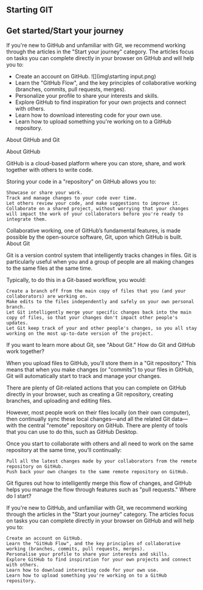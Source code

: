 
## Starting GIT

## Get started/Start your journey

If you're new to GitHub and unfamiliar with Git, we recommend working through the articles in the "Start your journey" category. The articles focus on tasks you can complete directly in your browser on GitHub and will help you to:

- Create an account on GitHub.
![](img\starting input.png)
- Learn the "GitHub Flow", and the key principles of collaborative working (branches, commits, pull requests, merges).
- Personalize your profile to share your interests and skills.
- Explore GitHub to find inspiration for your own projects and connect with others.
- Learn how to download interesting code for your own use.
- Learn how to upload something you're working on to a GitHub repository.

About GitHub and Git



About GitHub

GitHub is a cloud-based platform where you can store, share, and work together with others to write code.

Storing your code in a "repository" on GitHub allows you to:

    Showcase or share your work.
    Track and manage changes to your code over time.
    Let others review your code, and make suggestions to improve it.
    Collaborate on a shared project, without worrying that your changes will impact the work of your collaborators before you're ready to integrate them.

Collaborative working, one of GitHub’s fundamental features, is made possible by the open-source software, Git, upon which GitHub is built.
About Git

Git is a version control system that intelligently tracks changes in files. Git is particularly useful when you and a group of people are all making changes to the same files at the same time.

Typically, to do this in a Git-based workflow, you would:

    Create a branch off from the main copy of files that you (and your collaborators) are working on.
    Make edits to the files independently and safely on your own personal branch.
    Let Git intelligently merge your specific changes back into the main copy of files, so that your changes don't impact other people's updates.
    Let Git keep track of your and other people's changes, so you all stay working on the most up-to-date version of the project.

If you want to learn more about Git, see "About Git."
How do Git and GitHub work together?

When you upload files to GitHub, you'll store them in a "Git repository." This means that when you make changes (or "commits") to your files in GitHub, Git will automatically start to track and manage your changes.

There are plenty of Git-related actions that you can complete on GitHub directly in your browser, such as creating a Git repository, creating branches, and uploading and editing files.

However, most people work on their files locally (on their own computer), then continually sync these local changes—and all the related Git data—with the central "remote" repository on GitHub. There are plenty of tools that you can use to do this, such as GitHub Desktop.

Once you start to collaborate with others and all need to work on the same repository at the same time, you’ll continually:

    Pull all the latest changes made by your collaborators from the remote repository on GitHub.
    Push back your own changes to the same remote repository on GitHub.

Git figures out how to intelligently merge this flow of changes, and GitHub helps you manage the flow through features such as "pull requests."
Where do I start?

If you're new to GitHub, and unfamiliar with Git, we recommend working through the articles in the "Start your journey" category. The articles focus on tasks you can complete directly in your browser on GitHub and will help you to:

    Create an account on GitHub.
    Learn the "GitHub Flow", and the key principles of collaborative working (branches, commits, pull requests, merges).
    Personalise your profile to share your interests and skills.
    Explore GitHub to find inspiration for your own projects and connect with others.
    Learn how to download interesting code for your own use.
    Learn how to upload something you're working on to a GitHub repository.
